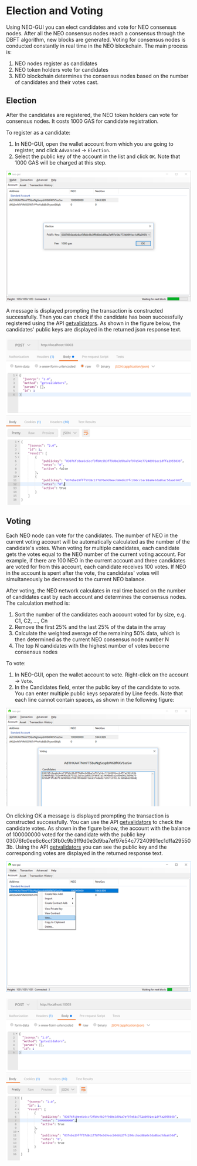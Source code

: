 # Election and Voting

Using NEO-GUI you can elect candidates and vote for NEO consensus nodes. After all the NEO consensus nodes reach a consensus through the DBFT algorithm, new blocks are generated. Voting for consensus nodes is conducted constantly in real time in the NEO blockchain. The main process is:

1. NEO nodes register as candidates
2. NEO token holders vote for candidates
3. NEO blockchain determines the consensus nodes based on the number of candidates and their votes cast.

## Election

After the candidates are registered, the NEO token holders can vote for consensus nodes. It costs 1000 GAS for candidate registration.

To register as a candidate:

1. In NEO-GUI, open the wallet account from which you are going to register, and click `Advanced` -> `Election`.
2. Select the public key of the account in the list and click `OK`. Note that 1000 GAS will be charged at this step.

![image](../../assets/candidate.png)

A message is displayed prompting the transaction is constructed successfully. Then you can check if the candidate has been successfully registered using the API [getvalidators](../../reference/rpc/latest-version/api/getvalidators.md). As shown in the figure below, the candidates' public keys are displayed in the returned json response text.

![](../../assets/getvalidator1.png)

## Voting

Each NEO node can vote for the candidates. The number of NEO in the current voting account will be automatically calculated as the number of the candidate's votes. When voting for multiple candidates, each candidate gets the votes equal to the NEO number of the current voting account. For example, if there are 100 NEO in the current account and three candidates are voted for from this account, each candidate receives 100 votes. If NEO in the account is spent after the vote, the candidates' votes will simultaneously be decreased to the current NEO balance.

After voting, the NEO network calculates in real time based on the number of candidates  cast by each account and determines the consensus nodes. The calculation method is: 

1. Sort the number of the candidates each account voted for by size, e.g. C1, C2, ..., Cn 
2. Remove the first 25% and the last 25% of the data in the array 
3. Calculate the weighted average of the remaining 50% data, which is then determined as the current NEO consensus node number N 
4. The top N candidates with the highest number of votes become consensus nodes  

To vote:  

1. In NEO-GUI, open the wallet account to vote. Right-click on the account -> `Vote`. 
2. In the Candidates field, enter the public key of the candidate to vote. You can enter multiple public keys separated by Line feeds. Note that each line cannot contain spaces, as shown in the following figure:

![](../../assets/votemulti.png)

On clicking OK a message is displayed prompting the transaction is constructed successfully.  You can use the API [getvalidators](../../reference/rpc/latest-version/api/getvalidators.md) to check the candidate votes. As shown in the figure below, the account with the balance of 100000000 voted for the candidate with the public key 03076fc0ee6c6ccf3fb0c9b3ff9d0e3d9ba7ef97e54c77240991ec1dffa295503b. Using the API [getvalidators](../../reference/rpc/latest-version/api/getvalidators.md) you can see the public key and the corresponding votes are displayed in the returned response text.

![](../../assets/vote.png)

![](../../assets/getvalidator2.png)